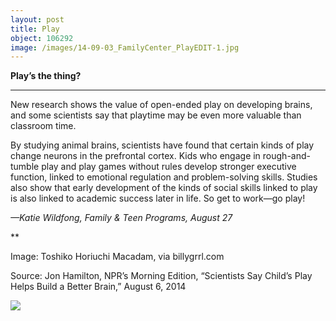 ```yaml
---
layout: post
title: Play
object: 106292
image: /images/14-09-03_FamilyCenter_PlayEDIT-1.jpg
---
```

**Play’s the thing?**

****

New research shows the value of open-ended play on developing brains, and some scientists say that playtime may be even more valuable than classroom time. 

By studying animal brains, scientists have found that certain kinds of play change neurons in the prefrontal cortex. Kids who engage in rough-and-tumble play and play games without rules develop stronger executive function, linked to emotional regulation and problem-solving skills. Studies also show that early development of the kinds of social skills linked to play is also linked to academic success later in life. So get to work—go play!

*—Katie Wildfong, Family & Teen Programs, August 27*

**

Image: Toshiko Horiuchi Macadam, via billygrrl.com

Source: Jon Hamilton, NPR’s Morning Edition, “Scientists Say Child’s Play Helps Build a Better Brain,” August 6, 2014

![]({{siteurl.base}}/images/14-09-03_FamilyCenter_PlayEDIT-1.jpg)
